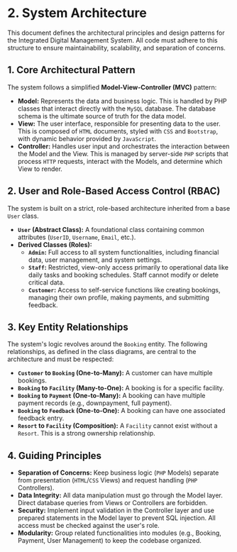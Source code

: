 # 2. System Architecture

This document defines the architectural principles and design patterns for the Integrated Digital Management System. All code must adhere to this structure to ensure maintainability, scalability, and separation of concerns.

## 1. Core Architectural Pattern

The system follows a simplified **Model-View-Controller (MVC)** pattern:

- **Model:** Represents the data and business logic. This is handled by PHP classes that interact directly with the `MySQL` database. The database schema is the ultimate source of truth for the data model.
- **View:** The user interface, responsible for presenting data to the user. This is composed of `HTML` documents, styled with `CSS` and `Bootstrap`, with dynamic behavior provided by `JavaScript`.
- **Controller:** Handles user input and orchestrates the interaction between the Model and the View. This is managed by server-side `PHP` scripts that process `HTTP` requests, interact with the Models, and determine which View to render.

## 2. User and Role-Based Access Control (RBAC)

The system is built on a strict, role-based architecture inherited from a base `User` class.

- **`User` (Abstract Class):** A foundational class containing common attributes (`UserID`, `Username`, `Email`, etc.).
- **Derived Classes (Roles):**
  - **`Admin`:** Full access to all system functionalities, including financial data, user management, and system settings.
  - **`Staff`:** Restricted, view-only access primarily to operational data like daily tasks and booking schedules. Staff cannot modify or delete critical data.
  - **`Customer`:** Access to self-service functions like creating bookings, managing their own profile, making payments, and submitting feedback.

## 3. Key Entity Relationships

The system's logic revolves around the `Booking` entity. The following relationships, as defined in the class diagrams, are central to the architecture and must be respected:

- **`Customer` to `Booking` (One-to-Many):** A customer can have multiple bookings.
- **`Booking` to `Facility` (Many-to-One):** A booking is for a specific facility.
- **`Booking` to `Payment` (One-to-Many):** A booking can have multiple payment records (e.g., downpayment, full payment).
- **`Booking` to `Feedback` (One-to-One):** A booking can have one associated feedback entry.
- **`Resort` to `Facility` (Composition):** A `Facility` cannot exist without a `Resort`. This is a strong ownership relationship.

## 4. Guiding Principles

- **Separation of Concerns:** Keep business logic (`PHP` Models) separate from presentation (`HTML`/`CSS` Views) and request handling (`PHP` Controllers).
- **Data Integrity:** All data manipulation must go through the Model layer. Direct database queries from Views or Controllers are forbidden.
- **Security:** Implement input validation in the Controller layer and use prepared statements in the Model layer to prevent SQL injection. All access must be checked against the user's role.
- **Modularity:** Group related functionalities into modules (e.g., Booking, Payment, User Management) to keep the codebase organized.
